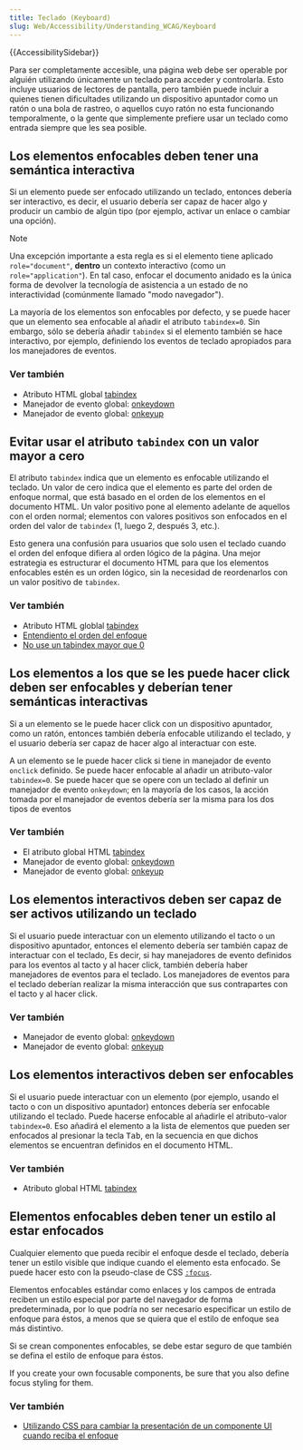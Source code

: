 ```yaml
---
title: Teclado (Keyboard)
slug: Web/Accessibility/Understanding_WCAG/Keyboard
---
```


{{AccessibilitySidebar}}

Para ser completamente accesible, una página web debe ser operable por alguién utilizando únicamente un teclado para acceder y controlarla. Esto incluye usuarios de lectores de pantalla, pero también puede incluir a quienes tienen dificultades utilizando un dispositivo apuntador como un ratón o una bola de rastreo, o aquellos cuyo ratón no esta funcionando temporalmente, o la gente que simplemente prefiere usar un teclado como entrada siempre que les sea posible.

## Los elementos enfocables deben tener una semántica interactiva

Si un elemento puede ser enfocado utilizando un teclado, entonces debería ser interactivo, es decir, el usuario debería ser capaz de hacer algo y producir un cambio de algún tipo (por ejemplo, activar un enlace o cambiar una opción).

> [!NOTE]
> Una excepción importante a esta regla es si el elemento tiene aplicado `role="document"`, **dentro** un contexto interactivo (como un `role="application"`). En tal caso, enfocar el documento anidado es la única forma de devolver la tecnología de asistencia a un estado de no interactividad (comúnmente llamado "modo navegador").

La mayoría de los elementos son enfocables por defecto, y se puede hacer que un elemento sea enfocable al añadir el atributo `tabindex=0`. Sin embargo, sólo se debería añadir `tabindex` si el elemento también se hace interactivo, por ejemplo, definiendo los eventos de teclado apropiados para los manejadores de eventos.

### Ver también

- Atributo HTML global [tabindex](/es/docs/Web/HTML/Global_attributes/tabindex)
- Manejador de evento global: [onkeydown](/es/docs/Web/API/GlobalEventHandlers/onkeydown)
- Manejador de evento global: [onkeyup](/es/docs/Web/API/GlobalEventHandlers/onkeyup)

## Evitar usar el atributo `tabindex` con un valor mayor a cero

El atributo `tabindex` indica que un elemento es enfocable utilizando el teclado. Un valor de cero indica que el elemento es parte del orden de enfoque normal, que está basado en el orden de los elementos en el documento HTML. Un valor positivo pone al elemento adelante de aquellos con el orden normal; elementos con valores positivos son enfocados en el orden del valor de `tabindex` (1, luego 2, después 3, etc.).

Esto genera una confusión para usuarios que solo usen el teclado cuando el orden del enfoque difiera al orden lógico de la página. Una mejor estrategia es estructurar el documento HTML para que los elementos enfocables estén es un orden lógico, sin la necesidad de reordenarlos con un valor positivo de `tabindex`.

### Ver también

- Atributo HTML globlal [tabindex](/es/docs/Web/HTML/Global_attributes/tabindex)
- [Entendiento el orden del enfoque](https://www.w3.org/WAI/WCAG21/Understanding/focus-order.html)
- [No use un tabindex mayor que 0](http://adrianroselli.com/2014/11/dont-use-tabindex-greater-than-0.html)

## Los elementos a los que se les puede hacer click deben ser enfocables y deberían tener semánticas interactivas

Si a un elemento se le puede hacer click con un dispositivo apuntador, como un ratón, entonces también debería enfocable utilizando el teclado, y el usuario debería ser capaz de hacer algo al interactuar con este.

A un elemento se le puede hacer click si tiene in manejador de evento `onclick` definido. Se puede hacer enfocable al añadir un atributo-valor `tabindex=0`. Se puede hacer que se opere con un teclado al definir un manejador de evento `onkeydown`; en la mayoría de los casos, la acción tomada por el manejador de eventos debería ser la misma para los dos tipos de eventos

### Ver también

- El atributo global HTML [tabindex](/es/docs/Web/HTML/Global_attributes/tabindex)
- Manejador de evento global: [onkeydown](/es/docs/Web/API/GlobalEventHandlers/onkeydown)
- Manejador de evento global: [onkeyup](/es/docs/Web/API/GlobalEventHandlers/onkeyup)

## Los elementos interactivos deben ser capaz de ser activos utilizando un teclado

Si el usuario puede interactuar con un elemento utilizando el tacto o un dispositivo apuntador, entonces el elemento debería ser también capaz de interactuar con el teclado, Es decir, si hay manejadores de evento definidos para los eventos al tacto y al hacer click, también debería haber manejadores de eventos para el teclado. Los manejadores de eventos para el teclado deberían realizar la misma interacción que sus contrapartes con el tacto y al hacer click.

### Ver también

- Manejador de evento global: [onkeydown](/es/docs/Web/API/GlobalEventHandlers/onkeydown)
- Manejador de evento global: [onkeyup](/es/docs/Web/API/GlobalEventHandlers/onkeyup)

## Los elementos interactivos deben ser enfocables

Si el usuario puede interactuar con un elemento (por ejemplo, usando el tacto o con un dispositivo apuntador) entonces debería ser enfocable utilizando el teclado. Puede hacerse enfocable al añadirle el atributo-valor `tabindex=0`. Eso añadirá el elemento a la lista de elementos que pueden ser enfocados al presionar la tecla <kbd>Tab</kbd>, en la secuencia en que dichos elementos se encuentran definidos en el documento HTML.

### Ver también

- Atributo global HTML [tabindex](/es/docs/Web/HTML/Global_attributes/tabindex)

## Elementos enfocables deben tener un estilo al estar enfocados

Cualquier elemento que pueda recibir el enfoque desde el teclado, debería tener un estilo visible que indique cuando el elemento esta enfocado. Se puede hacer esto con la pseudo-clase de CSS [`:focus`](/es/docs/Web/CSS/:focus).

Elementos enfocables estándar como enlaces y los campos de entrada reciben un estilo especial por parte del navegador de forma predeterminada, por lo que podría no ser necesario especificar un estilo de enfoque para éstos, a menos que se quiera que el estilo de enfoque sea más distintivo.

Si se crean componentes enfocables, se debe estar seguro de que también se defina el estilo de enfoque para éstos.

If you create your own focusable components, be sure that you also define focus styling for them.

### Ver también

- [Utilizando CSS para cambiar la presentación de un componente UI cuando reciba el enfoque](https://www.w3.org/WAI/WCAG21/Techniques/css/C15.html)
